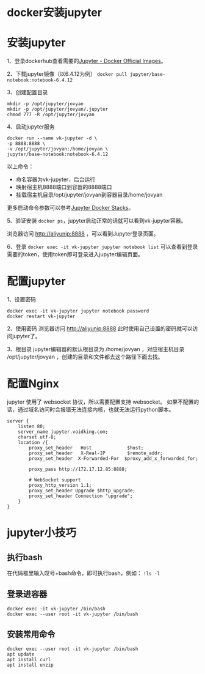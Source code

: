 # docker安装jupyter


# 安装jupyter

1、登录dockerhub查看需要的[Jupyter - Docker Official Images](https://hub.docker.com/r/jupyter/base-notebook/)。

2、下载jupyter镜像（以6.4.12为例）
`docker pull jupyter/base-notebook:notebook-6.4.12`

3、创建配置目录

```
mkdir -p /opt/jupyter/jovyan
mkdir -p /opt/jupyter/jovyan/.jupyter
chmod 777 -R /opt/jupyter/jovyan
```

4、启动jupyter服务

```
docker run --name vk-jupyter -d \
-p 8888:8888 \
-v /opt/jupyter/jovyan:/home/jovyan \
jupyter/base-notebook:notebook-6.4.12
```

以上命令：

- 命名容器为vk-jupyter，后台运行
- 映射宿主机8888端口到容器的8888端口
- 挂载宿主机目录/opt/jupyter/jovyan到容器目录/home/jovyan

更多启动命令参数可以参考[Jupyter Docker Stacks](https://jupyter-docker-stacks.readthedocs.io/en/latest/index.html)。

5、验证安装
`docker ps`，jupyter启动正常的话就可以看到vk-jupyter容器。

浏览器访问 [http://aliyunip:8888](http://阿里云ip:8888/) ，可以看到Jupyter登录页面。

6、登录
`docker exec -it vk-jupyter jupyter notebook list`
可以查看到登录需要的token，使用token即可登录进入jupyter编辑页面。

# 配置jupyter

1、设置密码

```
docker exec -it vk-jupyter jupyter notebook password
docker restart vk-jupyter
```

2、使用密码
浏览器访问 [http://aliyunip:8888](http://aliyunip:8888/)
此时使用自己设置的密码就可以访问jupyter了。

3、根目录
jupyter编辑器的默认根目录为 /home/jovyan ，对应宿主机目录 /opt/jupyter/jovyan ，创建的目录和文件都去这个路径下面去找。

# 配置Nginx

jupyter 使用了 websocket 协议，所以需要配置支持 websocket。
如果不配置的话，通过域名访问时会报错无法连接内核，也就无法运行python脚本。

```
server {
    listen 80;
    server_name jupyter.voidking.com;
    charset utf-8;
    location /{
        proxy_set_header   Host             $host;
        proxy_set_header   X-Real-IP        $remote_addr;
        proxy_set_header  X-Forwarded-For  $proxy_add_x_forwarded_for;

        proxy_pass http://172.17.12.85:8888;

        # WebSocket support
        proxy_http_version 1.1;
        proxy_set_header Upgrade $http_upgrade;
        proxy_set_header Connection "upgrade";
    }
}
```

# jupyter小技巧

## 执行bash

在代码框里输入叹号+bash命令，即可执行bash，例如：
`!ls -l`

## 登录进容器

```
docker exec -it vk-jupyter /bin/bash
docker exec --user root -it vk-jupyter /bin/bash
```

## 安装常用命令

```
docker exec --user root -it vk-jupyter /bin/bash
apt update
apt install curl
apt install unzip
```

